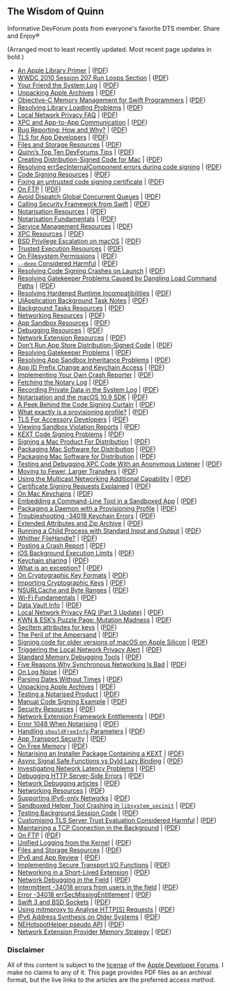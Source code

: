 ## The Wisdom of Quinn
Informative DevForum posts from everyone's favorite DTS member. Share and Enjoy®

(Arranged most to least recently updated. Most recent page updates in bold.)
- [An Apple Library Primer](https://developer.apple.com/forums/thread/715385) | ([PDF](pdfs/An-Apple-Library-Primer.pdf))
- [WWDC 2010 Session 207 Run Loops Section](https://developer.apple.com/forums/thread/717392) | ([PDF](pdfs/WWDC-2010-Session-207-Run-Loops-Section.pdf))
- [Your Friend the System Log](https://developer.apple.com/forums/thread/705868) | ([PDF](pdfs/Your-Friend-the-System-Log.pdf))
- [Unpacking Apple Archives](https://developer.apple.com/forums/thread/133985) | ([PDF](pdfs/Unpacking-Apple-Archives.pdf))
- [Objective-C Memory Management for Swift Programmers](https://developer.apple.com/forums/thread/716261) | ([PDF](pdfs/Objective-C-Memory-Management-for-Swift-Programmers.pdf))
- [Resolving Library Loading Problems](https://developer.apple.com/forums/thread/706437) | ([PDF](pdfs/Resolving-Library-Loading-Problems.pdf))
- [Local Network Privacy FAQ](https://developer.apple.com/forums/thread/663858) | ([PDF](pdfs/Local-Network-Privacy-FAQ.pdf))
- [XPC and App-to-App Communication](https://developer.apple.com/forums/thread/715338) | ([PDF](pdfs/XPC-and-App-to-App-Communication.pdf))
- [Bug Reporting: How and Why?](https://developer.apple.com/forums/thread/712889) | ([PDF](pdfs/Bug-Reporting:-How-and-Why.pdf))
- [TLS for App Developers](https://developer.apple.com/forums/thread/67493) | ([PDF](pdfs/TLS-for-App-Developers.pdf))
- [Files and Storage Resources](https://developer.apple.com/forums/thread/712981) | ([PDF](pdfs/Files-and-Storage-Resources.pdf))
- [Quinn’s Top Ten DevForums Tips](https://developer.apple.com/forums/thread/706527) | ([PDF](pdfs/Quinn’s-Top-Ten-DevForums-Tips.pdf))
- [Creating Distribution-Signed Code for Mac](https://developer.apple.com/forums/thread/712005) | ([PDF](pdfs/Creating-Distribution-Signed-Code-for-Mac.pdf))
- [Resolving errSecInternalComponent errors during code signing](https://developer.apple.com/forums/thread/712005) | ([PDF](pdfs/Resolving-errSecInternalComponent-errors-during-code-signing.pdf))
- [Code Signing Resources](https://developer.apple.com/forums/thread/707080) | ([PDF](pdfs/Code-Signing-Resources.pdf))
- [Fixing an untrusted code signing certificate](https://developer.apple.com/forums/thread/712043) | ([PDF](pdfs/Fixing-an-untrusted-code-signing-certificate.pdf))
- [On FTP](https://developer.apple.com/forums/thread/97469) | ([PDF](pdfs/On-FTP.pdf))
- [Avoid Dispatch Global Concurrent Queues](https://developer.apple.com/forums/thread/711736) | ([PDF](pdfs/Avoid-Dispatch-Global-Concurrent-Queues.pdf))
- [Calling Security Framework from Swift](https://developer.apple.com/forums/thread/710961) | ([PDF](pdfs/Calling-Security-Framework-from-Swift.pdf))
- [Notarisation Resources](https://developer.apple.com/forums/thread/707377) | ([PDF](pdfs/Notarisation-Resources.pdf))
- [Notarisation Fundamentals](https://developer.apple.com/forums/thread/710738) | ([PDF](pdfs/Notarisation-Fundamentals.pdf))
- [Service Management Resources](https://developer.apple.com/forums/thread/708685) | ([PDF](pdfs/Service-Management-Resources.pdf))
- [XPC Resources](https://developer.apple.com/forums/thread/708877) | ([PDF](pdfs/XPC-Resources.pdf))
- [BSD Privilege Escalation on macOS](https://developer.apple.com/forums/thread/708765) | ([PDF](pdfs/BSD-Privilege-Escalation-on-macOS.pdf))
- [Trusted Execution Resources](https://developer.apple.com/forums/thread/707357) | ([PDF](pdfs/Trusted-Execution-Resources.pdf))
- [On Filesystem Permissions](https://developer.apple.com/forums/thread/678819) | ([PDF](pdfs/On-File-System-Permissions.pdf))
- [`--deep` Considered Harmful](https://developer.apple.com/forums/thread/129980) | ([PDF](pdfs/`--deep`-Considered-Harmful.pdf))
- [Resolving Code Signing Crashes on Launch](https://developer.apple.com/forums/thread/706427) | ([PDF](pdfs/Resolving-Code-Signing-Crashes-on-Launch.pdf))
- [Resolving Gatekeeper Problems Caused by Dangling Load Command Paths](https://developer.apple.com/forums/thread/706414) | ([PDF](pdfs/Resolving-Gatekeeper-Problems-Caused-by-Dangling-Load-Command-Paths.pdf))
- [Resolving Hardened Runtime Incompatibilities](https://developer.apple.com/forums/thread/707743) | ([PDF](pdfs/Resolving-Hardened-Runtime-Incompatibilities.pdf))
- [UIApplication Background Task Notes](https://developer.apple.com/forums/thread/85066) | ([PDF](pdfs/UIApplication-Background-Task-Notes.pdf))
- [Background Tasks Resources](https://developer.apple.com/forums/thread/707503) | ([PDF](pdfs/Background-Tasks-Resources.pdf))
- [Networking Resources](https://developer.apple.com/forums/thread/707320) | ([PDF](pdfs/Networking-Resources.pdf))
- [App Sandbox Resources](https://developer.apple.com/forums/thread/707325) | ([PDF](pdfs/App-Sandbox-Resources.pdf))
- [Debugging Resources](https://developer.apple.com/forums/thread/707324) | ([PDF](pdfs/Debugging-Resources.pdf))
- [Network Extension Resources](https://developer.apple.com/forums/thread/707294) | ([PDF](pdfs/Network-Extension-Resources.pdf))
- [Don’t Run App Store Distribution-Signed Code](https://developer.apple.com/forums/thread/707043) | ([PDF](pdfs/Don’t-Run-App-Store-Distribution-Signed-Code.pdf))
- [Resolving Gatekeeper Problems](https://developer.apple.com/forums/thread/706379) | ([PDF](pdfs/Resolving-Gatekeeper-Problems.pdf))
- [Resolving App Sandbox Inheritance Problems](https://developer.apple.com/forums/thread/706390) | ([PDF](pdfs/Resolving-App-Sandbox-Inheritance-Problems.pdf))
- [App ID Prefix Change and Keychain Access](https://developer.apple.com/forums/thread/706128) | ([PDF](pdfs/App-ID-Prefix-Change-and-Keychain-Access.pdf))
- [Implementing Your Own Crash Reporter](https://developer.apple.com/forums/thread/113742) | ([PDF](pdfs/Implementing-Your-Own-Crash-Reporter.pdf))
- [Fetching the Notary Log](https://developer.apple.com/forums/thread/705839) | ([PDF](pdfs/Fetching-the-Notary-Log.pdf))
- [Recording Private Data in the System Log](https://developer.apple.com/forums/thread/705810) | ([PDF](pdfs/Recording-Private-Data-in-the-System-Log.pdf))
- [Notarisation and the macOS 10.9 SDK](https://developer.apple.com/forums/thread/659964) | ([PDF](pdfs/Notarisation-and-the-macOS-10.9-SDK-v2.pdf))
- [A Peek Behind the Code Signing Curtain](https://developer.apple.com/forums/thread/702351) | ([PDF](pdfs/A-Peek-Behind-the-Code-Signing-Curtain.pdf))
- [What exactly is a provisioning profile?](https://developer.apple.com/forums/thread/685723) | ([PDF](pdfs/What-exactly-is-a-provisioning-profile.pdf))
- [TLS For Accessory Developers](https://developer.apple.com/forums/thread/703234) | ([PDF](pdfs/TLS-For-Accessory-Developers.pdf))
- [Viewing Sandbox Violation Reports](https://developer.apple.com/forums/thread/702735) | ([PDF](pdfs/Viewing-Sandbox-Violation-Reports.pdf))
- [KEXT Code Signing Problems](https://developer.apple.com/forums/thread/52353) | ([PDF](pdfs/KEXT-Code-Signing-Problems-v2.pdf))
- [Signing a Mac Product For Distribution](https://developer.apple.com/forums/thread/128166) | ([PDF](pdfs/Signing-a-Mac-Product-For-Distribution-v2.pdf))
- [Packaging Mac Software for Distribution](https://developer.apple.com/forums/thread/701581) | ([PDF](pdfs/Packaging-Mac-Software-for-Distribution.pdf))
- [Packaging Mac Software for Distribution](https://developer.apple.com/forums/thread/701581) | ([PDF](pdfs/Packaging-Mac-Software-for-Distribution.pdf))
- [Testing and Debugging XPC Code With an Anonymous Listener](https://developer.apple.com/forums/thread/693955) | ([PDF](pdfs/Testing-and-Debugging-XPC-Code-With-an-Anonymous-Listener.pdf))
- [Moving to Fewer, Larger Transfers](https://developer.apple.com/forums/thread/14853) | ([PDF](pdfs/Moving-to-Fewer,-Larger-Transfers-v2.pdf))
- [Using the Multicast Networking Additional Capability](https://developer.apple.com/forums/thread/663271) | ([PDF](pdfs/Using-the-Multicast-Networking-Additional-Capability-v2.pdf))
- [Certificate Signing Requests Explained](https://developer.apple.com/forums/thread/699268) | ([PDF](pdfs/Certificate-Signing-Requests-Explained.pdf))
- [On Mac Keychains](https://developer.apple.com/forums/thread/696431) | ([PDF](pdfs/On-Mac-Keychains.pdf))
- [Embedding a Command-Line Tool in a Sandboxed App](https://developer.apple.com/forums/thread/680212) | ([PDF](pdfs/Embedding-a-Command-Line-Tool-in-a-Sandboxed-App-v2.pdf))
- [Packaging a Daemon with a Provisioning Profile](https://developer.apple.com/forums/thread/129596) | ([PDF](pdfs/Packaging-a-Daemon-with-a-Provisioning-Profile-v2.pdf))
- [Troubleshooting -34018 Keychain Errors](https://developer.apple.com/forums/thread/114456) | ([PDF](pdfs/Troubleshooting--34018-Keychain-Errors-v2.pdf))
- [Extended Attributes and Zip Archive](https://developer.apple.com/forums/thread/690457) | ([PDF](pdfs/Extended-Attributes-and-Zip-Archive.pdf))
- [Running a Child Process with Standard Input and Output](https://developer.apple.com/forums/thread/690310) | ([PDF](pdfs/Running–a–Child-Process-with-Standard-Input-and-Output.pdf))
- [Whither FileHandle?](https://developer.apple.com/forums/thread/690382) | ([PDF](pdfs/Whither-FileHandle.pdf))
- [Posting a Crash Report](https://developer.apple.com/forums/thread/688669) | ([PDF](pdfs/Posting-a-Crash-Report.pdf))
- [iOS Background Execution Limits](https://developer.apple.com/forums/thread/685525) | ([PDF](pdfs/iOS-Background-Execution-Limits))
- [Keychain sharing](https://developer.apple.com/forums/thread/67047?answerId=193828022#193828022) | ([PDF](pdfs/Confusion-about-access-groups.pdf))
- [What is an exception?](https://developer.apple.com/forums/thread/680584) | ([PDF](pdfs/What-is-an-exception.pdf))
- [On Cryptographic Key Formats](https://developer.apple.com/forums/thread/680554) | ([PDF](pdfs/On-Cryptographic-Key-Formats.pdf))
- [Importing Cryptographic Keys](https://developer.apple.com/forums/thread/680572) | ([PDF](pdfs/Importing-Cryptographic-Keys.pdf))
- [NSURLCache and Byte Ranges](https://developer.apple.com/forums/thread/92119) | ([PDF](pdfs/NSURLCache-and-Byte-Ranges.pdf))
- [Wi-Fi Fundamentals](https://developer.apple.com/forums/thread/45283) | ([PDF](pdfs/Wi-Fi-Fundamentals.pdf))
- [Data Vault Info](https://developer.apple.com/forums/thread/114452?answerId=352695022#352695022) | ([PDF](pdfs/Data-Vault-Info.pdf))
- [Local Network Privacy FAQ (Part 3 Update)](https://developer.apple.com/forums/thread/663858) | ([PDF](pdfs/Local-Network-Privacy-FAQ.pdf))
- [KWN & ESK’s Puzzle Page: Mutation Madness](https://developer.apple.com/forums/thread/128559) | ([PDF](pdfs/KWN-&-ESK’s-Puzzle-Page/-Mutation-Madness.pdf))
- [SecItem attributes for keys](https://developer.apple.com/forums/thread/70959) | ([PDF](pdfs/SecItem-attributes-for-keys.pdf))
- [The Peril of the Ampersand](https://developer.apple.com/forums/thread/674633) | ([PDF](pdfs/The-Peril-of-the-Ampersand.pdf))
- [Signing code for older versions of macOS on Apple Silicon](https://developer.apple.com/forums/thread/673323) | ([PDF](pdfs/Signing-code-for-older-versions-of-macOS-on-Apple-Silicon.pdf))
- [Triggering the Local Network Privacy Alert](https://developer.apple.com/forums/thread/663768) | ([PDF](pdfs/Triggering-the-Local-Network-Privacy-Alert.pdf))
- [Standard Memory Debugging Tools](https://developer.apple.com/forums/thread/92102) | ([PDF](pdfs/Standard-Memory-Debugging-Tools.pdf))
- [Five Reasons Why Synchronous Networking Is Bad](https://developer.apple.com/forums/thread/662329) | ([PDF](pdfs/Five-Reasons-Why-Synchronous-Networking-Is-Bad.pdf))
- [On Log Noise](https://developer.apple.com/forums/thread/115461) | ([PDF](pdfs/On-Log-Noise.pdf))
- [Parsing Dates Without Times](https://developer.apple.com/forums/thread/655000) | ([PDF](pdfs/Parsing-Dates-Without-Times.pdf))
- [Unpacking Apple Archives](https://developer.apple.com/forums/thread/133985) | ([PDF](pdfs/Unpacking-Apple-Archives.pdf))
- [Testing a Notarised Product](https://developer.apple.com/forums/thread/130560) | ([PDF](pdfs/Testing-a-Notarised-Product.pdf))
- [Manual Code Signing Example](https://developer.apple.com/forums/thread/130855) | ([PDF](pdfs/Manual-Code-Signing-Example.pdf))
- [Security Resources](https://developer.apple.com/forums/thread/1002) | ([PDF](pdfs/Security-Resources.pdf))
- [Network Extension Framework Entitlements](https://developer.apple.com/forums/thread/67613) | ([PDF](pdfs/Network-Extension-Framework-Entitlements.pdf))
- [Error 1048 When Notarising](https://developer.apple.com/forums/thread/126901) | ([PDF](pdfs/Error-1048-When-Notarising.pdf))
- [Handling `shouldFreeInfo` Parameters](https://developer.apple.com/forums/thread/122336) | ([PDF](pdfs/Handling-`shouldFreeInfo`-Parameters.pdf))
- [App Transport Security](https://developer.apple.com/forums/thread/6767) | ([PDF](pdfs/App-Transport-Security.pdf))
- [On Free Memory](https://developer.apple.com/forums/thread/118867) | ([PDF](pdfs/On-Free-Memory.pdf))
- [Notarising an Installer Package Containing a KEXT](https://developer.apple.com/forums/thread/116692) | ([PDF](pdfs/Notarising-an-Installer-Package-Containing-a-KEXT.pdf))
- [Async Signal Safe Functions vs Dyld Lazy Binding](https://developer.apple.com/forums/thread/116571) | ([PDF](pdfs/Async-Signal-Safe-Functions-vs-Dyld-Lazy-Binding.pdf))
- [Investigating Network Latency Problems](https://developer.apple.com/forums/thread/45210) | ([PDF](pdfs/Investigating-Network-Latency-Problems.pdf))
- [Debugging HTTP Server-Side Errors](https://developer.apple.com/forums/thread/38886) | ([PDF](pdfs/Debugging-HTTP-Server-Side-Errors.pdf))
- [Network Debugging articles](https://developer.apple.com/forums/thread/113581) | ([PDF](pdfs/Network-Debugging-articles.pdf))
- [Networking Resources](https://developer.apple.com/forums/thread/1001) | ([PDF](pdfs/Networking-Resources.pdf))
- [Supporting IPv6-only Networks](https://developer.apple.com/forums/thread/46545) | ([PDF](pdfs/Supporting-IPv6-only-Networks.pdf))
- [Sandboxed Helper Tool Crashing in `libsystem_secinit`](https://developer.apple.com/forums/thread/112800) | ([PDF](pdfs/Sandboxed-Helper-Tool-Crashing-in-`libsystem_secinit`.pdf))
- [Testing Background Session Code](https://developer.apple.com/forums/thread/14855) | ([PDF](pdfs/Testing-Background-Session-Code.pdf))
- [Customising TLS Server Trust Evaluation Considered Harmful](https://developer.apple.com/forums/thread/100113) | ([PDF](pdfs/Customising-TLS-Server-Trust-Evaluation-Considered-Harmful.pdf))
- [Maintaining a TCP Connection in the Background](https://developer.apple.com/forums/thread/97824) | ([PDF](pdfs/Maintaining-a-TCP-Connection-in-the-Background.pdf))
- [On FTP](https://developer.apple.com/forums/thread/97469) | ([PDF](pdfs/On-FTP.pdf))
- [Unified Logging from the Kernel](https://developer.apple.com/forums/thread/91424) | ([PDF](pdfs/Unified-Logging-from-the-Kernel.pdf))
- [Files and Storage Resources](https://developer.apple.com/forums/thread/89655) | ([PDF](pdfs/Files-and-Storage-Resources.pdf))
- [IPv6 and App Review](https://developer.apple.com/forums/thread/49979) | ([PDF](pdfs/IPv6-and-App-Review.pdf))
- [Implementing Secure Transport I/O Functions](https://developer.apple.com/forums/thread/75169) | ([PDF](pdfs/Implementing-Secure-Transport-I/O-Functions.pdf))
- [Networking in a Short-Lived Extension](https://developer.apple.com/forums/thread/76659) | ([PDF](pdfs/Networking-in-a-Short-Lived-Extension.pdf))
- [Network Debugging in the Field](https://developer.apple.com/forums/thread/66541) | ([PDF](pdfs/Network-Debugging-in-the-Field.pdf))
- [Intermittent -34018 errors from users in the field](https://developer.apple.com/forums/thread/64700) | ([PDF](pdfs/Intermittent--34018-errors-from-users-in-the-field.pdf))
- [Error -34018 errSecMissingEntitlement](https://developer.apple.com/forums/thread/64699) | ([PDF](pdfs/Error--34018-errSecMissingEntitlement.pdf))
- [Swift 3 and BSD Sockets](https://developer.apple.com/forums/thread/60797) | ([PDF](pdfs/Swift-3-and-BSD-Sockets.pdf))
- [Using mitmproxy to Analyse HTTP[S] Requests](https://developer.apple.com/forums/thread/54541) | ([PDF](pdfs/Using-mitmproxy-to-Analyse-HTTP[S]-Requests.pdf))
- [IPv6 Address Synthesis on Older Systems](https://developer.apple.com/forums/thread/47220) | ([PDF](pdfs/IPv6-Address-Synthesis-on-Older-Systems.pdf))
- [NEHotspotHelper pseudo API](https://developer.apple.com/forums/thread/46929) | ([PDF](pdfs/NEHotspotHelper-pseudo-API.pdf))
- [Network Extension Provider Memory Strategy](https://developer.apple.com/forums/thread/44942) | ([PDF](pdfs/Network-Extension-Provider-Memory-Strategy.pdf))

### Disclaimer
All of this content is subject to the [license](https://developer.apple.com/terms/apple-developer-forums/Apple-Developer-Forums-Participation-Agreement-20200618.pdf) of the [Apple Developer Forums](https://developer.apple.com/forums/). I make no claims to any of it. This page provides PDF files as an archival format, but the live links to the articles are the preferred access method.
